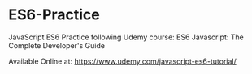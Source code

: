 # ES6-Practice

JavaScript ES6 Practice following Udemy course:
ES6 Javascript: The Complete Developer's Guide

Available Online at: https://www.udemy.com/javascript-es6-tutorial/


